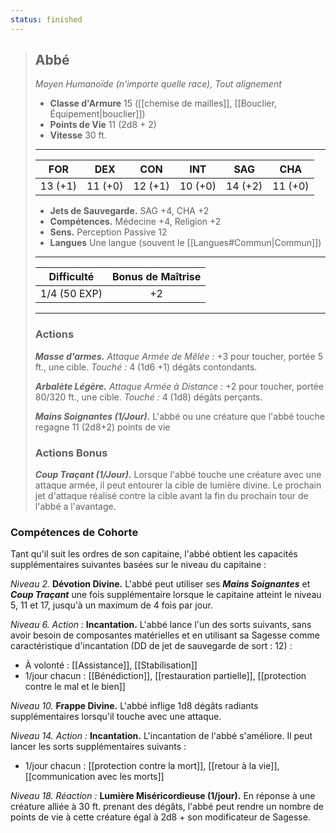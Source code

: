 ```yaml
---
status: finished
---
```

>## Abbé
>*Moyen Humanoïde (n'importe quelle race), Tout alignement*
>
>- **Classe d'Armure** 15 ([[chemise de mailles]], [[Bouclier, Équipement|bouclier]])
>- **Points de Vie** 11 (2d8 + 2)
>- **Vitesse** 30 ft.
>___
>|FOR|DEX|CON|INT|SAG|CHA|
>|:---:|:---:|:---:|:---:|:---:|:---:|
>|13 (+1)|11 (+0)|12 (+1)|10 (+0)|14 (+2)|11 (+0)|
> 
> - __Jets de Sauvegarde.__ SAG +4, CHA +2
> - __Compétences.__ Médecine +4, Religion +2
> - __Sens.__ Perception Passive 12
> - __Langues__ Une langue (souvent le [[Langues#Commun|Commun]])
>___
> | Difficulté | Bonus de Maîtrise |
> |:-:|:-:|
> | 1/4 (50 EXP) | +2 |
>___
>
>### Actions
>***Masse d'armes.*** *Attaque Armée de Mêlée :* +3 pour toucher, portée 5 ft., une cible. *Touché :* 4 (1d6 +1) dégâts contondants.
>
>***Arbalète Légère.*** *Attaque Armée à Distance :* +2 pour toucher, portée 80/320 ft., une cible. *Touché :* 4 (1d8) dégâts perçants.
>
>***Mains Soignantes (1/Jour).*** L'abbé ou une créature que l'abbé touche regagne 11 (2d8+2) points de vie
>
> ### Actions Bonus
> ***Coup Traçant (1/Jour).*** Lorsque l'abbé touche une créature avec une attaque armée, il peut entourer la cible de lumière divine. Le prochain jet d'attaque réalisé contre la cible avant la fin du prochain tour de l'abbé a l'avantage.

### Compétences de Cohorte

Tant qu'il suit les ordres de son capitaine, l'abbé obtient les capacités supplémentaires suivantes basées sur le niveau du capitaine :

_Niveau 2._ __Dévotion Divine.__ L'abbé peut utiliser ses ___Mains Soignantes___ et ___Coup Traçant___ une fois supplémentaire lorsque le capitaine atteint le niveau 5, 11 et 17, jusqu'à un maximum de 4 fois par jour.

_Niveau 6._ _Action :_ __Incantation.__ L'abbé lance l'un des sorts suivants, sans avoir besoin de composantes matérielles et en utilisant sa Sagesse comme caractéristique d'incantation (DD de jet de sauvegarde de sort : 12) :

 - À volonté : [[Assistance]], [[Stabilisation]]
 - 1/jour chacun : [[Bénédiction]], [[restauration partielle]], [[protection contre le mal et le bien]]

_Niveau 10._ __Frappe Divine.__ L'abbé inflige 1d8 dégâts radiants supplémentaires lorsqu'il touche avec une attaque.

_Niveau 14._ _Action :_ __Incantation.__ L'incantation de l'abbé s'améliore. Il peut lancer les sorts supplémentaires suivants :

 - 1/jour chacun : [[protection contre la mort]], [[retour à la vie]], [[communication avec les morts]]

_Niveau 18._ _Réaction :_ __Lumière Miséricordieuse (1/jour).__ En réponse à une créature alliée à 30 ft. prenant des dégâts, l'abbé peut rendre un nombre de points de vie à cette créature égal à 2d8 + son modificateur de Sagesse.